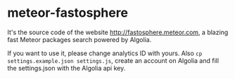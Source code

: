 meteor-fastosphere
==================

It's the source code of the website http://fastosphere.meteor.com, a blazing fast Meteor packages search powered by Algolia.

If you want to use it, please change analytics ID with yours. Also `cp settings.example.json settings.js`, create an account on Algolia and fill the settings.json with the Algolia api key.
